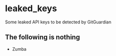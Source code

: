 # leaked_keys
Some leaked API keys to be detected by GitGuardian

## The following is nothing

- Zumba

